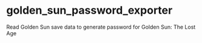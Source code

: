 # golden_sun_password_exporter
Read Golden Sun save data to generate password for Golden Sun: The Lost Age
